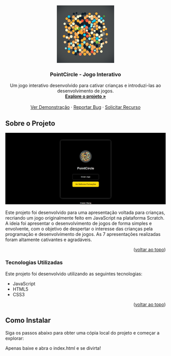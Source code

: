 <!-- Improved compatibility of back to top link -->
<a id="readme-top"></a>

<!-- PROJECT LOGO -->
<br />
<div align="center">
  <a href="https://github.com/Otavig/PointCircle">
    <img src="https://github.com/Otavig/PointCircle/blob/main/imgs/icon.jpg" alt="Logo" height="180px"/>
  </a>

  <h3 align="center">PointCircle - Jogo Interativo</h3>

  <p align="center">
    Um jogo interativo desenvolvido para cativar crianças e introduzi-las ao desenvolvimento de jogos.
    <br />
    <a href="https://github.com/Otavig/PointCircle"><strong>Explore o projeto »</strong></a>
    <br />
    <br />
    <a href="https://point-circle.vercel.app/">Ver Demonstração</a>
    ·
    <a href="https://github.com/Otavig/PointCircle/issues/new?labels=bug&template=bug-report---.md">Reportar Bug</a>
    ·
    <a href="https://github.com/Otavig/PointCircle/issues/new?labels=enhancement&template=feature-request---.md">Solicitar Recurso</a>
  </p>
</div>

<!-- ABOUT THE PROJECT -->
## Sobre o Projeto

![Tela do Jogo](https://github.com/Otavig/PointCircle/blob/main/imgs/pointclick_screen.png)

Este projeto foi desenvolvido para uma apresentação voltada para crianças, recriando um jogo originalmente feito em JavaScript na plataforma Scratch. A ideia foi apresentar o desenvolvimento de jogos de forma simples e envolvente, com o objetivo de despertar o interesse das crianças pela programação e desenvolvimento de jogos. As 7 apresentações realizadas foram altamente cativantes e agradáveis.

<p align="right">(<a href="#readme-top">voltar ao topo</a>)</p>

### Tecnologias Utilizadas

Este projeto foi desenvolvido utilizando as seguintes tecnologias:

* JavaScript
* HTML5
* CSS3

<p align="right">(<a href="#readme-top">voltar ao topo</a>)</p>

<!-- GETTING STARTED -->
## Como Instalar

Siga os passos abaixo para obter uma cópia local do projeto e começar a explorar:

Apenas baixe e abra o index.html e se divirta!

